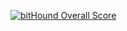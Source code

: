 [![bitHound Overall Score](https://www.bithound.io/github/amitkr0201/ssd/badges/score.svg)](https://www.bithound.io/github/amitkr0201/ssd)
